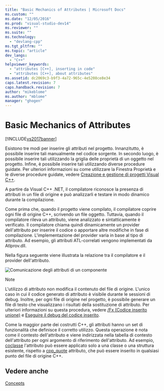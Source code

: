 ```yaml
---
title: "Basic Mechanics of Attributes | Microsoft Docs"
ms.custom: ""
ms.date: "12/05/2016"
ms.prod: "visual-studio-dev14"
ms.reviewer: ""
ms.suite: ""
ms.technology: 
  - "devlang-cpp"
ms.tgt_pltfrm: ""
ms.topic: "article"
dev_langs: 
  - "C++"
helpviewer_keywords: 
  - "attributes [C++], inserting in code"
  - "attributes [C++], about attributes"
ms.assetid: dc2069c3-b9f3-4a72-965c-4e5208ce8e34
caps.latest.revision: 7
caps.handback.revision: 7
author: "mikeblome"
ms.author: "mblome"
manager: "ghogen"
---
```

# Basic Mechanics of Attributes
[!INCLUDE[vs2017banner](../assembler/inline/includes/vs2017banner.md)]

Esistono tre modi per inserire gli attributi nel progetto.  Innanzitutto, è possibile inserire tali manualmente nel codice sorgente.  In secondo luogo, è possibile inserire tali utilizzando la griglia delle proprietà di un oggetto nel progetto.  Infine, è possibile inserire tali utilizzando diverse procedure guidate.  Per ulteriori informazioni su come utilizzare la Finestra Proprietà e le diverse procedure guidate, vedere [Creazione e gestione di progetti Visual C\+\+](../ide/creating-and-managing-visual-cpp-projects.md).  
  
 A partire da Visual C\+\+ .NET, il compilatore riconosce la presenza di attributi in un file di origine e può analizzarli e testare in modo dinamico durante la compilazione.  
  
 Come prima che, quando il progetto viene compilato, il compilatore coprire ogni file di origine C\+\+, scrivendo un file oggetto.  Tuttavia, quando il compilatore rileva un attributo, viene analizzato e sintatticamente è verificato.  Il compilatore chiama quindi dinamicamente un provider dell'attributo per inserire il codice o apportare altre modifiche in fase di compilazione.  L'implementazione del provider varia in base al tipo di attributo.  Ad esempio, gli attributi ATL\-correlati vengono implementati da Atlprov.dll.  
  
 Nella figura seguente viene illustrata la relazione tra il compilatore e il provider dell'attributo.  
  
 ![Comunicazione degli attributi di un componente](../windows/media/vccompattrcomm.png "vcCompAttrComm")  
  
> [!NOTE]
>  L'utilizzo di attributo non modifica il contenuto del file di origine.  L'unico caso in cui il codice generato di attributo è visibile durante le sessioni di debug.  Inoltre, per ogni file di origine nel progetto, è possibile generare un file di testo che visualizzano i risultati della sostituzione di attributo.  Per ulteriori informazioni su questa procedura, vedere [\/Fx \(Codice inserito unione\)](../build/reference/fx-merge-injected-code.md) e  [Eseguire il debug del codice inserito](../Topic/How%20to:%20Debug%20Injected%20Code.md).  
  
 Come la maggior parte dei costrutti C\+\+, gli attributi hanno un set di funzionalità che definisce il corretto utilizzo.  Questa operazione è nota come il contesto dell'attributo e viene indirizzata nella tabella di contesto dell'attributo per ogni argomento di riferimento dell'attributo.  Ad esempio, [coclasse](../windows/coclass.md) l'attributo può essere applicato solo a una classe o una struttura esistente, rispetto a  [cpp\_quote](../windows/cpp-quote.md) attributo, che può essere inserito in qualsiasi punto del file di origine C\+\+.  
  
## Vedere anche  
 [Concepts](../windows/attributed-programming-concepts.md)